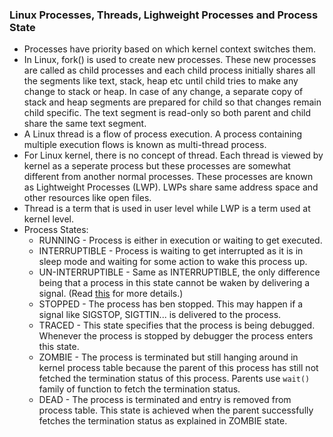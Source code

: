 ### Linux Processes, Threads, Lighweight Processes and Process State
* Processes have priority based on which kernel context switches them.
* In Linux, fork() is used to create new processes. These new processes are called as child processes and each child process initially shares all the segments like text, stack, heap etc until child tries to make any change to stack or heap. In case of any change, a separate copy of stack and heap segments are prepared for child so that changes remain child specific. The text segment is read-only so both parent and child share the same text segment.
* A Linux thread is a flow of process execution. A process containing multiple execution flows is known as multi-thread process.
* For Linux kernel, there is no concept of thread. Each thread is viewed by kernel as a seperate process but these processes are somewhat different from another normal processes. These processes are known as Lightweight Processes (LWP). LWPs share same address space and other resources like open files.
* Thread is a term that is used in user level while LWP is a term used at kernel level.
* Process States:
    + RUNNING - Process is either in execution or waiting to get executed.
    + INTERRUPTIBLE - Process is waiting to get interrupted as it is in sleep mode and waiting for some action to wake this process up.
    + UN-INTERRUPTIBLE - Same as INTERRUPTIBLE, the only difference being that a process in this state cannot be waken by delivering a signal. (Read [this](http://stackoverflow.com/questions/223644/what-is-an-uninterruptable-process) for more details.)
    + STOPPED - The process has ben stopped. This may happen if a signal like SIGSTOP, SIGTTIN... is delivered to the process.
    + TRACED - This state specifies that the process is being debugged. Whenever the process is stopped by debugger the process enters this state.
    + ZOMBIE - The process is terminated but still hanging around in kernel process table because the parent of this process has still not fetched the termination status of this process. Parents use `wait()` family of function to fetch the termination status.
    + DEAD - The process is terminated and entry is removed from process table. This state is achieved when the parent successfully fetches the termination status as explained in ZOMBIE state.
